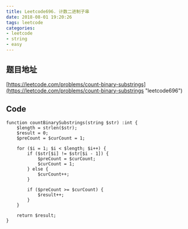 ```yaml
---
title: Leetcode696. 计数二进制子串
date: 2018-08-01 19:20:26
tags: leetcode
categories:
- leetcode
- string
- easy
---
```

## 题目地址
[https://leetcode.com/problems/count-binary-substrings](https://leetcode.com/problems/count-binary-substrings "leetcode696")

## Code
```
function countBinarySubstrings(string $str) :int {
    $length = strlen($str);
    $result = 0;
    $preCount = $curCount = 1;

    for ($i = 1; $i < $length; $i++) {
        if ($str[$i] != $str[$i - 1]) {
            $preCount = $curCount;
            $curCount = 1;
        } else {
            $curCount++;
        }

        if ($preCount >= $curCount) {
            $result++;
        }
    }

    return $result;
}
```
